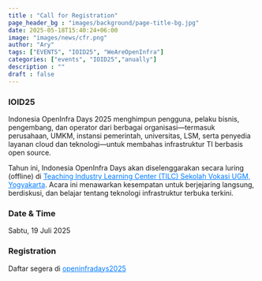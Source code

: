 ```yaml
---
title : "Call for Registration"
page_header_bg : "images/background/page-title-bg.jpg"
date: 2025-05-18T15:40:24+06:00
image: "images/news/cfr.png"
author: "Ary"
tags: ["EVENTS", "IOID25", "WeAreOpenInfra"]
categories: ["events", "IOID25","anually"]
description : ""
draft : false
---
```

### IOID25
Indonesia OpenInfra Days 2025 menghimpun pengguna, pelaku bisnis, pengembang, dan operator dari berbagai organisasi—termasuk perusahaan, UMKM, instansi pemerintah, universitas, LSM, serta penyedia layanan cloud dan teknologi—untuk membahas infrastruktur TI berbasis open source.

Tahun ini, Indonesia OpenInfra Days akan diselenggarakan secara luring (offline) di <a href="https://maps.app.goo.gl/s1FmrFBvEwKpaiPR7" style="color: #007BFF;">Teaching Industry Learning Center (TILC) Sekolah Vokasi UGM, Yogyakarta</a>. Acara ini menawarkan kesempatan untuk berjejaring langsung, berdiskusi, dan belajar tentang teknologi infrastruktur terbuka terkini.

### Date & Time
Sabtu, 19 Juli 2025

### Registration
Daftar segera di <a href="https://www.loket.com/event/openinfradays2025" style="color: #007BFF;">openinfradays2025</a>
